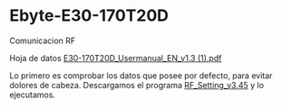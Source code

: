# Ebyte-E30-170T20D
Comunicacion RF

Hoja de datos [E30-170T20D_Usermanual_EN_v1.3 (1).pdf](https://github.com/UzielMaker/Ebyte-E30-170T20D/blob/master/E30-170T20D_Usermanual_EN_v1.3%20(1).pdf)

Lo primero es comprobar los datos que posee por defecto, para evitar dolores de cabeza.
Descargamos el programa [RF_Setting_v3.45](https://github.com/UzielMaker/Ebyte-E30-170T20D/raw/master/RF_Setting_v3.45.zip) y lo ejecutamos.

